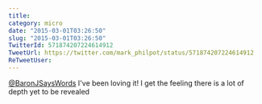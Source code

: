 ```yaml
---
title: 
category: micro
date: "2015-03-01T03:26:50"
slug: "2015-03-01T03:26:50"
TwitterId: 571874207224614912
TweetUrl: https://twitter.com/mark_philpot/status/571874207224614912
ReTweetUser: 
---
```


[@BaronJSaysWords](https://twitter.com/BaronJSaysWords) I've been loving it! I get the feeling there is a lot of depth yet to be revealed